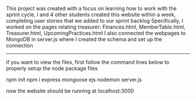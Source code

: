 This project was created with a focus on learning how to work with the sprint cycle,
I and 4 other students created this website within a week, completing user stories that we added to our sprint backlog
Specifically, I worked on the pages relating treasurer: Finances.html, MemberTable.html, Treasurer.html, UpcomingPractices.html
I also connected the webpages to MongoDB in server.js where I created the schema and set up the connection

-----------------------------------------------------------------------------------------------------------------------------------

if you want to view the files, first follow the command lines below to properly setup the node package files

npm init
npm i express mongoose ejs
nodemon server.js

now the website should be running at localhost:3000
